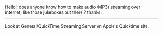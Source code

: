 Hello !
does anyone know how to make audio  (MP3) streaming over internet, like those jukeboxes out there ?
thanks.

----

Look at General/QuickTime Streaming Server on Apple's Quicktime site.